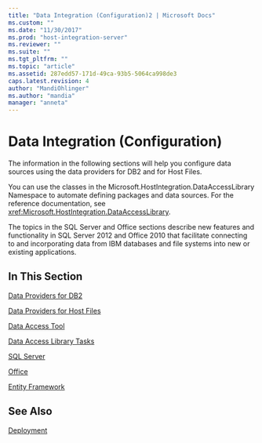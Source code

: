 ```yaml
---
title: "Data Integration (Configuration)2 | Microsoft Docs"
ms.custom: ""
ms.date: "11/30/2017"
ms.prod: "host-integration-server"
ms.reviewer: ""
ms.suite: ""
ms.tgt_pltfrm: ""
ms.topic: "article"
ms.assetid: 287edd57-171d-49ca-93b5-5064ca998de3
caps.latest.revision: 4
author: "MandiOhlinger"
ms.author: "mandia"
manager: "anneta"
---
```

# Data Integration (Configuration)
The information in the following sections will help you configure data sources using the data providers for DB2 and for Host Files.  
  
 You can use the classes in the Microsoft.HostIntegration.DataAccessLibrary Namespace to automate defining packages and data sources. For the reference documentation, see <xref:Microsoft.HostIntegration.DataAccessLibrary>.  
  
 The topics  in the SQL Server and Office sections describe new features and functionality in SQL Server 2012 and Office 2010 that facilitate connecting to and incorporating data from IBM databases and file systems into new or existing applications.  
  
## In This Section  
 [Data Providers for DB2](../core/data-providers-for-db23.md)  
  
 [Data Providers for Host Files](../core/data-providers-for-host-files1.md)  
  
 [Data Access Tool](../core/data-access-tool2.md)  
  
 [Data Access Library Tasks](../core/data-access-library-tasks1.md)  
  
 [SQL Server](../core/sql-server2.md)  
  
 [Office](../core/office2.md)  
  
 [Entity Framework](../core/entity-framework2.md)  
  
## See Also  
 [Deployment](../core/deployment2.md)